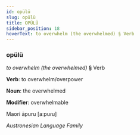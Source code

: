 ```yaml
---
id: opülü
slug: opülü
title: OPÜLÜ
sidebar_position: 18
hoverText: to overwhelm (the overwhelmed) § Verb
---
```


### opülü

*to overwhelm (the overwhelmed)* **§** Verb

**Verb**: to overwhelm/overpower

**Noun**: the overwhelmed

**Modifier**: overwhelmable

Maori āpuru [aːpuɾu]

*Austronesian Language Family*